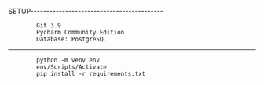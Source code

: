 SETUP------------------------------------------

            Git 3.9
            Pycharm Community Edition
            Database: PostgreSQL
------------------------------------------------
            python -m venv env
            env/Scripts/Activate
            pip install -r requirements.txt
